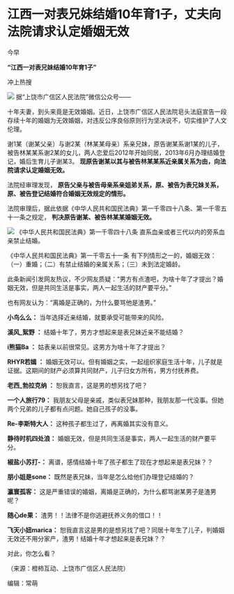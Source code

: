 # 江西一对表兄妹结婚10年育1子，丈夫向法院请求认定婚姻无效

今早

**“江西一对表兄妹结婚10年育1子”**

冲上热搜

![](https://inews.gtimg.com/om_bt/OeOELJkyih-Xvt08qvBCs9qWIUPuKhDH4rMlixR6462CIAA/1000)
据“上饶市广信区人民法院”微信公众号——

十年夫妻，到头来竟是无效婚姻。近日，上饶市广信区人民法院皂头法庭宣告一段存续十年的婚姻为无效婚姻，对违反公序良俗原则行为坚决说不，切实维护了人文伦理。

谢1某（谢某父亲）与谢2某（林某某母亲）系亲兄妹，原告谢某系谢1某的儿子，被告林某某系谢2某的女儿，两人恋爱后2012年开始同居，2013年6月办理结婚登记，婚后生育儿子谢某3。
**现原告谢某以其与被告林某某系近亲属关系为由，向法院请求认定婚姻无效。**

法院经审理发现， **原告父亲与被告母亲系亲姐弟关系，原、被告为表兄妹关系，原、被告登记结婚符合婚姻无效规定的情形。**

法院审理后，据此依据《中华人民共和国民法典》第一千零四十八条、第一千零五十一条之规定， **判决原告谢某、被告林某某婚姻无效。**

![](https://inews.gtimg.com/om_bt/OQrNwsOrdnyP5WjCxNh_x8R_KbNoHcYxW5vbo7mevZwR8AA/1000)
《中华人民共和国民法典》第一千零四十八条 直系血亲或者三代以内的旁系血亲禁止结婚。

《中华人民共和国民法典》第一千零五十一条 有下列情形之一的，婚姻无效：（一）重婚；（二）有禁止结婚的亲属关系；（三）未到法定婚龄。

此条新闻引发网友热议，不少网友质疑：“男方有点渣吧，为啥十年了才提出？婚姻无效，但是共同生活是事实，两人一起生活的财产要平分。”

也有网友认为：“离婚是正确的，为什么要骂他是渣男。”

**小鸟么么：** 当年选择近亲结婚，就要承受可能带来的风险。

**溪风_絮野 ：** 结婚十年了，男方才想起来是表兄妹近亲不能结婚？

**i熊猫Ba ：** 姑表亲以前很常见。这男方为啥十年了才提出？

**RHYR若嫣 ：** 婚姻无效可以。但有婚姻之实，一起组织家庭生活十年，儿子就是证据。这期间的财产必须算共同财产，儿子归女方所有，男方付抚养费。

**老西_勃拉克纳 ：** 恕我直言，这是男的想另找了吧？

**一个人旅行79：** 我朋友父母是亲戚，类似表兄妹那种，我朋友那一代没事。但她两个兄弟的儿子都有点问题。她自己孩子的没事。

**Re-李斯特大人：** 这种孩子都生过了，再离婚其实没有意义。

**静待时机四处浪：** 婚姻无效，但是共同生活是事实，两人一起生活的财产要平分。

**椒盐小苏打-：** 离谱，感情结婚十年了孩子都生了现在才想起来是表兄妹？？

**朋小姐是sone：** 既然是表兄妹，当年是怎么给他们办理登记结婚的？

**瀛寰孤客：** 这是严重错误的婚姻，离婚是正确的，为什么都骂谢某男子是渣男呢？

**随心de果：** 渣男！！法律不是你逃避抚养义务的借口！！

**飞天小妞marica：** 恕我直言这是男的是想另找了吧？同居十年生了儿子，判婚姻无效还不用分家产，渣男！结婚十年才想起来是表兄妹？？

对此，你怎么看？

（来源：橙柿互动、上饶市广信区人民法院）

编辑：常萌

